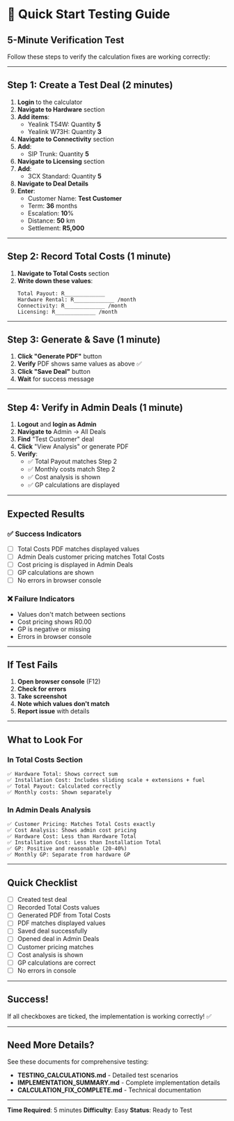 # 🚀 Quick Start Testing Guide

## 5-Minute Verification Test

Follow these steps to verify the calculation fixes are working correctly:

---

## Step 1: Create a Test Deal (2 minutes)

1. **Login** to the calculator
2. **Navigate to Hardware** section
3. **Add items**:
   - Yealink T54W: Quantity **5**
   - Yealink W73H: Quantity **3**
4. **Navigate to Connectivity** section
5. **Add**:
   - SIP Trunk: Quantity **5**
6. **Navigate to Licensing** section
7. **Add**:
   - 3CX Standard: Quantity **5**
8. **Navigate to Deal Details**
9. **Enter**:
   - Customer Name: **Test Customer**
   - Term: **36** months
   - Escalation: **10**%
   - Distance: **50** km
   - Settlement: **R5,000**

---

## Step 2: Record Total Costs (1 minute)

1. **Navigate to Total Costs** section
2. **Write down these values**:
   ```
   Total Payout: R_____________
   Hardware Rental: R_____________ /month
   Connectivity: R_____________ /month
   Licensing: R_____________ /month
   ```

---

## Step 3: Generate & Save (1 minute)

1. **Click "Generate PDF"** button
2. **Verify** PDF shows same values as above ✅
3. **Click "Save Deal"** button
4. **Wait** for success message

---

## Step 4: Verify in Admin Deals (1 minute)

1. **Logout** and **login as Admin**
2. **Navigate to** Admin → All Deals
3. **Find** "Test Customer" deal
4. **Click** "View Analysis" or generate PDF
5. **Verify**:
   - ✅ Total Payout matches Step 2
   - ✅ Monthly costs match Step 2
   - ✅ Cost analysis is shown
   - ✅ GP calculations are displayed

---

## Expected Results

### ✅ Success Indicators
- [ ] Total Costs PDF matches displayed values
- [ ] Admin Deals customer pricing matches Total Costs
- [ ] Cost pricing is displayed in Admin Deals
- [ ] GP calculations are shown
- [ ] No errors in browser console

### ❌ Failure Indicators
- Values don't match between sections
- Cost pricing shows R0.00
- GP is negative or missing
- Errors in browser console

---

## If Test Fails

1. **Open browser console** (F12)
2. **Check for errors**
3. **Take screenshot**
4. **Note which values don't match**
5. **Report issue** with details

---

## What to Look For

### In Total Costs Section
```
✅ Hardware Total: Shows correct sum
✅ Installation Cost: Includes sliding scale + extensions + fuel
✅ Total Payout: Calculated correctly
✅ Monthly costs: Shown separately
```

### In Admin Deals Analysis
```
✅ Customer Pricing: Matches Total Costs exactly
✅ Cost Analysis: Shows admin cost pricing
✅ Hardware Cost: Less than Hardware Total
✅ Installation Cost: Less than Installation Total
✅ GP: Positive and reasonable (20-40%)
✅ Monthly GP: Separate from hardware GP
```

---

## Quick Checklist

- [ ] Created test deal
- [ ] Recorded Total Costs values
- [ ] Generated PDF from Total Costs
- [ ] PDF matches displayed values
- [ ] Saved deal successfully
- [ ] Opened deal in Admin Deals
- [ ] Customer pricing matches
- [ ] Cost analysis is shown
- [ ] GP calculations are correct
- [ ] No errors in console

---

## Success!

If all checkboxes are ticked, the implementation is working correctly! ✅

---

## Need More Details?

See these documents for comprehensive testing:
- **TESTING_CALCULATIONS.md** - Detailed test scenarios
- **IMPLEMENTATION_SUMMARY.md** - Complete implementation details
- **CALCULATION_FIX_COMPLETE.md** - Technical documentation

---

**Time Required**: 5 minutes
**Difficulty**: Easy
**Status**: Ready to Test
